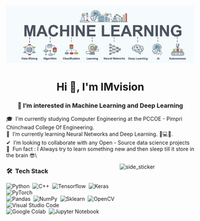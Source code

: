 <h1 align="center">
 <img src="https://github.com/IMvision12/IMvision12/blob/main/ml.jpg" />
</h1>
<h1 align="center">Hi 👋, I'm IMvision</h1>
<h3 align="center">👀 I’m interested in Machine Learning and Deep Learning</h3>

🎓 &nbsp;I'm currently studying Computer Engineering at the PCCOE - Pimpri Chinchwad College Of Engineering.\
🌱 &nbsp;I’m currently learning Neural Networks and Deep Learning. 🧠💻🤖.\
✔  &nbsp;I’m looking to collaborate with any Open - Source data science projects\
📄 &nbsp;Fun fact : I Always try to learn something new and then sleep till it store in the brain 😎\

<img align="right" width=200px height=200px alt="side_sticker" src="https://media.giphy.com/media/TEnXkcsHrP4YedChhA/giphy.gif" />

### 🛠 &nbsp;Tech Stack
![Python](https://img.shields.io/badge/-Python-05122A?style=flat&logo=python)&nbsp;
![C++](https://img.shields.io/badge/-C++-05122A?style=flat&logo=C%2B%2B&logoColor=00599C)&nbsp;
![Tensorflow](https://img.shields.io/badge/-Tensorflow-05122A?style=flat&logo=tensorflow&logoColor=FF6F00)&nbsp;
![Keras](https://img.shields.io/badge/-Keras-05122A?style=flat&logo=keras&logoColor=D00000)&nbsp;
![PyTorch](https://img.shields.io/badge/-Pytorch-05122A?style=flat&logo=Pytorch&logoColor=D00000)\
![Pandas](https://img.shields.io/badge/-Pandas-05122A?style=flat&logo=Pandas&logoColor=D00000)&nbsp;
![NumPy](https://img.shields.io/badge/-Numpy-05122A?style=flat&logo=Numpy&logoColor=D00000)&nbsp;
![Sklearn](https://img.shields.io/badge/-scikit_learn-05122A?style=flat&logo=scikit-learn&logoColor=D00000)&nbsp;
![OpenCV](https://img.shields.io/badge/-OpenCV-05122A?style=flat&logo=opencv&logoColor=5C3EE8)&nbsp;
![Visual Studio Code](https://img.shields.io/badge/-Visual%20Studio%20Code-05122A?style=flat&logo=visual-studio-code&logoColor=007ACC)\
![Google Colab](https://img.shields.io/badge/-Google%20Colab-05122A?style=flat&logo=google-colab&logoColor=F9AB00)&nbsp;
![Jupyter Notebook](https://img.shields.io/badge/-Jupyter%20Notebook-05122A?style=flat&logo=jupyter&logoColor=F37626)&nbsp;
